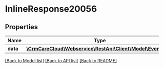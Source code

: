 # InlineResponse20056

## Properties
Name | Type | Description | Notes
------------ | ------------- | ------------- | -------------
**data** | [**\CrmCareCloud\Webservice\RestApi\Client\Model\EventType**](EventType.md) |  | [optional] 

[[Back to Model list]](../../README.md#documentation-for-models) [[Back to API list]](../../README.md#documentation-for-api-endpoints) [[Back to README]](../../README.md)


